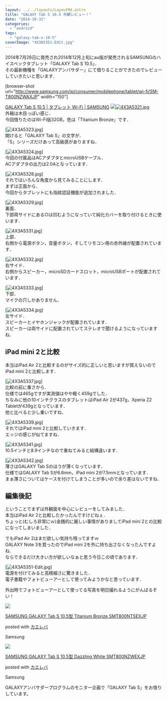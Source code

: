 ```yaml
---
layout: ../../layouts/LayoutMd.astro
title: "GALAXY Tab S 10.5 外観レビュー！"
date: "2014-10-31"
categories: 
  - "android"
tags: 
  - "galaxy-tab-s-10-5"
coverImage: "4X3A5351-Edit.jpg"
---
```


2014年7月28日に発売され2014年12月上旬にau版が発売されるSAMSUNGのハイスペックタブレット「GALAXY Tab S 10.5」．  
その最新機種を「GALAXYアンバサダー」にて借りることができたのでレビューしていきたいと思います．

\[browser-shot url="http://www.samsung.com/jp/consumer/mobilephone/tablet/wi-fi/SM-T800NZWAXJP" width="150"\]

[GALAXY Tab S 10.5 | タブレット Wi-Fi | SAMSUNG](http://www.samsung.com/jp/consumer/mobilephone/tablet/wi-fi/SM-T800NZWAXJP) [![](/wp/images/4X3A5321.jpg)![4X3A5321.jpg](/wp/images/15569966671_3afd18f381_b.jpg)](http://b.hatena.ne.jp/entry/http://www.samsung.com/jp/consumer/mobilephone/tablet/wi-fi/SM-T800NZWAXJP)  
外箱は木目っぽい感じ．  
今回借りたのはWi-Fi版32GB，色は「Titanium Bronze」です．

[![4X3A5323.jpg](/wp/images/15386010189_d23001c49a_b.jpg)]  
開けると「GALAXY Tab S」の文字が．  
「S」シリーズだけあって高級感がありますね．

[![4X3A5324.jpg](/wp/images/15572628685_f882571b61_b.jpg)]  
今回の付属品はACアダプタとmicroUSBケーブル．  
ACアダプタの出力は2.0Aとなっています．

[![4X3A5328.jpg](/wp/images/15386621197_828c7604d1_b.jpg)]  
それではいろんな角度から見てみることにします．  
まずは正面から．  
今回からタブレットにも指紋認証機能が追加されました．

[![4X3A5329.jpg](/wp/images/15572632935_5d3cfafcfc_b.jpg)]  
裏面．  
下部両サイドにある○は凹むようになっていて純化カバーを取り付けるときに使います．

[![4X3A5331.jpg](/wp/images/15569975731_f36a65f5cf_b.jpg)]  
上部．  
右側から電源ボタン，音量ボタン，そしてリモコン用の赤外線が配置されています．

[![4X3A5332.jpg](/wp/images/15573485052_8eb2cd2dcf_b.jpg)]  
右サイド．  
右側からスピーカー，microSDカードスロット，microUSBポートが配置されています．

[![4X3A5333.jpg](/wp/images/14951898764_60bace8f41_b.jpg)]  
下部．  
マイクの穴しかありません．

[![4X3A5334.jpg](/wp/images/15386021839_67b9ee0349_b.jpg)]  
左サイド．  
スピーカーとイヤホンジャックが配置されています．  
スピーカーは両サイドに配置されていてステレオで聞けるようになっていますね．

## iPad mini 2と比較

本当はiPad Air 2と比較するのがサイズ的に正しいと思いますが買えないのでiPad mini 2と比較します．

[![4X3A5337.jpg](/wp/images/15573489392_9233a3b990_b.jpg)]  
比較の前に重さから．  
仕様では465gですが実測値はやや軽く459gでした．  
ちなみに他の10インチクラスのタブレットはiPad Air 2が437g，Xperia Z2 Tabletが439gとなっています．  
他と比べると少し重いですね．

[![4X3A5339.jpg](/wp/images/14952480813_378f369ca9_b.jpg)]  
それではiPad mini 2と比較していきます．  
エッジの感じが似てますね．

[![4X3A5341.jpg](/wp/images/15569984711_aaa62b2190_b.jpg)]  
10.5インチと8.9インチなので重ねてみると結構違います．

[![4X3A5342.jpg](/wp/images/15386027879_c468bf3673_b.jpg)]  
薄さはGALAXY Tab Sのほうが薄くなっています．  
仕様ではGALAXY Tab Sが6.6mm，iPad mini 2が7.5mmとなっています．  
まぁ薄さについてはケースを付けてしまうことが多いので余り差はないですね．

## 編集後記

ということでまずは外観面を中心にレビューをしてみました．  
本当はiPad Air 2と比較したかったんですけどねぇ．  
ちょっと(むしろ非常にｗ)金銭的に厳しい事情がありましてiPad mini 2との比較になってしまいました．

でもiPad Air 2はまだ欲しい気持ち残ってますｗ  
GALAXY Note 3を買ったのでiPad mini 2を外に持ち出さなくなったんですよね．  
ならできるだけ大きい方が欲しいなぁと思う今日この頃であります．

[![4X3A5351-Edit.jpg](/wp/images/15487924427_0e4fc5714f_b.jpg)]  
電源を付けてみると高精細さに驚きました．  
電子書籍やフォトビューアーとして使ってみようかなと思っています．

外出時でフォトビューアーとして使ってる写真を明日撮れるようにがんばるぞい！

[![](/wp/images/31dh5xUcb6L._SL160_.jpg)](https://www.amazon.co.jp/exec/obidos/ASIN/B00M2UBG7M/mizuka123-22/ref=nosim/)

[SAMSUNG GALAXY Tab S 10.5型 Titanium Bronze SMT800NTSEXJP](https://www.amazon.co.jp/exec/obidos/ASIN/B00M2UBG7M/mizuka123-22/ref=nosim/)

posted with [カエレバ](http://kaereba.com)

Samsung

[![](/wp/images/31gRPbL8GSL._SL160_.jpg)](https://www.amazon.co.jp/exec/obidos/ASIN/B00M2UBDR0/mizuka123-22/ref=nosim/)

[SAMSUNG GALAXY Tab S 10.5型 Dazzling White SMT800NZWEXJP](https://www.amazon.co.jp/exec/obidos/ASIN/B00M2UBDR0/mizuka123-22/ref=nosim/)

posted with [カエレバ](http://kaereba.com)

Samsung

GALAXYアンバサダープログラムのモニター企画で「GALAXY Tab S」をお借りしています。
